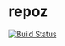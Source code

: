 repoz
=====

[![Build Status](https://travis-ci.org/murer/repoz.png)](https://travis-ci.org/murer/repoz)

